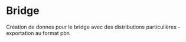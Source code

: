 # Bridge
Création de donnes pour le bridge avec des distributions particulières - exportation au format pbn
